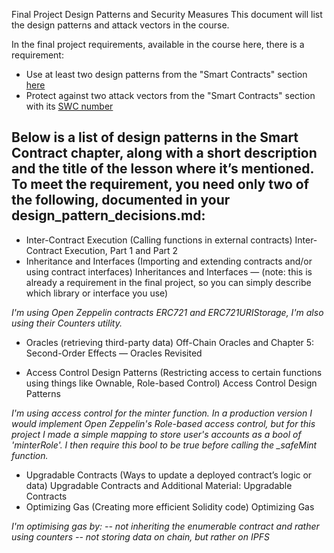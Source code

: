 Final Project Design Patterns and Security Measures
This document will list the design patterns and attack vectors in the course.

In the final project requirements, available in the course here, there is a requirement: 

- Use at least two design patterns from the "Smart Contracts" section [here](https://courses.consensys.net/courses/take/blockchain-developer-bootcamp-registration-2021/assignments/27500647-final-project-submission)
- Protect against two attack vectors from the "Smart Contracts" section with its [SWC number](https://swcregistry.io/)


## Below is a list of design patterns in the Smart Contract chapter, along with a short description and the title of the lesson where it’s mentioned. To meet the requirement, you need only two of the following, documented in your design_pattern_decisions.md:

- Inter-Contract Execution (Calling functions in external contracts) Inter-Contract Execution, Part 1 and Part 2
- Inheritance and Interfaces (Importing and extending contracts and/or using contract interfaces) Inheritances and Interfaces — (note: this is already a requirement in the final project, so you can simply describe which library or interface you use)
  
*I'm using Open Zeppelin contracts ERC721 and ERC721URIStorage, I'm also using their Counters utility.*

- Oracles (retrieving third-party data) Off-Chain Oracles and Chapter 5: Second-Order Effects — Oracles Revisited
  
- Access Control Design Patterns (Restricting access to certain functions using things like Ownable, Role-based Control) Access Control Design Patterns
  
*I'm using access control for the minter function. In a production version I would implement Open Zeppelin's Role-based access control, but for this project I made a simple mapping to store user's accounts as a bool of 'minterRole'. I then require this bool to be true before calling the _safeMint function.*

- Upgradable Contracts (Ways to update a deployed contract’s logic or data) Upgradable Contracts and Additional Material: Upgradable Contracts
- Optimizing Gas (Creating more efficient Solidity code) Optimizing Gas
  
*I'm optimising gas by: 
-- not inheriting the enumerable contract and rather using counters
-- not storing data on chain, but rather on IPFS*

